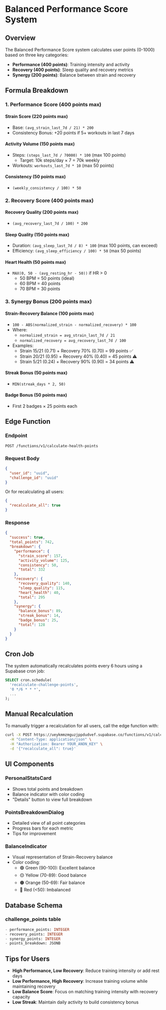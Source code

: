 # Balanced Performance Score System

## Overview
The Balanced Performance Score system calculates user points (0-1000) based on three key categories:
- **Performance (400 points)**: Training intensity and activity
- **Recovery (400 points)**: Sleep quality and recovery metrics
- **Synergy (200 points)**: Balance between strain and recovery

## Formula Breakdown

### 1. Performance Score (400 points max)

#### Strain Score (220 points max)
- Base: `(avg_strain_last_7d / 21) * 200`
- Consistency Bonus: +20 points if 5+ workouts in last 7 days

#### Activity Volume (150 points max)
- Steps: `(steps_last_7d / 70000) * 100` (max 100 points)
  - Target: 10k steps/day × 7 = 70k weekly
- Workouts: `workouts_last_7d * 10` (max 50 points)

#### Consistency (50 points max)
- `(weekly_consistency / 100) * 50`

### 2. Recovery Score (400 points max)

#### Recovery Quality (200 points max)
- `(avg_recovery_last_7d / 100) * 200`

#### Sleep Quality (150 points max)
- Duration: `(avg_sleep_last_7d / 8) * 100` (max 100 points, can exceed)
- Efficiency: `(avg_sleep_efficiency / 100) * 50` (max 50 points)

#### Heart Health (50 points max)
- `MAX(0, 50 - (avg_resting_hr - 50))` if HR > 0
  - 50 BPM = 50 points (ideal)
  - 60 BPM = 40 points
  - 70 BPM = 30 points

### 3. Synergy Bonus (200 points max)

#### Strain-Recovery Balance (100 points max)
- `100 - ABS(normalized_strain - normalized_recovery) * 100`
- Where:
  - `normalized_strain = avg_strain_last_7d / 21`
  - `normalized_recovery = avg_recovery_last_7d / 100`
- Examples:
  - Strain 15/21 (0.71) + Recovery 70% (0.70) = 99 points ✅
  - Strain 20/21 (0.95) + Recovery 40% (0.40) = 45 points ⚠️
  - Strain 5/21 (0.24) + Recovery 90% (0.90) = 34 points ⚠️

#### Streak Bonus (50 points max)
- `MIN(streak_days * 2, 50)`

#### Badge Bonus (50 points max)
- First 2 badges × 25 points each

## Edge Function

### Endpoint
`POST /functions/v1/calculate-health-points`

### Request Body
```json
{
  "user_id": "uuid",
  "challenge_id": "uuid"
}
```

Or for recalculating all users:
```json
{
  "recalculate_all": true
}
```

### Response
```json
{
  "success": true,
  "total_points": 742,
  "breakdown": {
    "performance": {
      "strain_score": 157,
      "activity_volume": 125,
      "consistency": 50,
      "total": 332
    },
    "recovery": {
      "recovery_quality": 140,
      "sleep_quality": 115,
      "heart_health": 40,
      "total": 295
    },
    "synergy": {
      "balance_bonus": 89,
      "streak_bonus": 14,
      "badge_bonus": 25,
      "total": 128
    }
  }
}
```

## Cron Job

The system automatically recalculates points every 6 hours using a Supabase cron job:

```sql
SELECT cron.schedule(
  'recalculate-challenge-points',
  '0 */6 * * *',
  ...
);
```

## Manual Recalculation

To manually trigger a recalculation for all users, call the edge function with:

```bash
curl -X POST https://ueykmmzmguzjppdudvef.supabase.co/functions/v1/calculate-health-points \
  -H "Content-Type: application/json" \
  -H "Authorization: Bearer YOUR_ANON_KEY" \
  -d '{"recalculate_all": true}'
```

## UI Components

### PersonalStatsCard
- Shows total points and breakdown
- Balance indicator with color coding
- "Details" button to view full breakdown

### PointsBreakdownDialog
- Detailed view of all point categories
- Progress bars for each metric
- Tips for improvement

### BalanceIndicator
- Visual representation of Strain-Recovery balance
- Color coding:
  - 🟢 Green (90-100): Excellent balance
  - 🟡 Yellow (70-89): Good balance
  - 🟠 Orange (50-69): Fair balance
  - 🔴 Red (<50): Imbalanced

## Database Schema

### challenge_points table
```sql
- performance_points: INTEGER
- recovery_points: INTEGER
- synergy_points: INTEGER
- points_breakdown: JSONB
```

## Tips for Users

- **High Performance, Low Recovery**: Reduce training intensity or add rest days
- **Low Performance, High Recovery**: Increase training volume while maintaining recovery
- **Low Balance Score**: Focus on matching training intensity with recovery capacity
- **Low Streak**: Maintain daily activity to build consistency bonus
